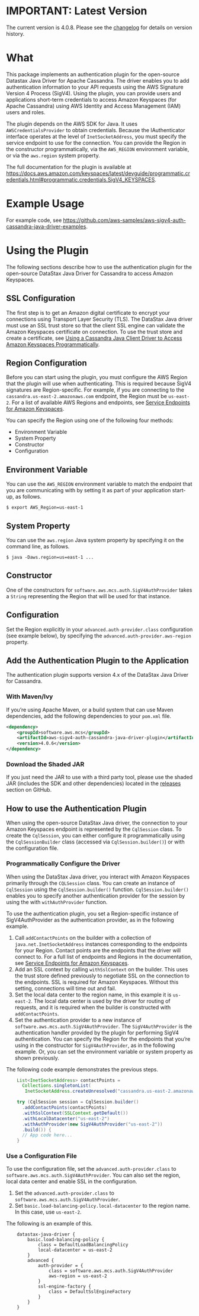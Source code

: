 # IMPORTANT: Latest Version

The current version is 4.0.8. Please see the [changelog](./CHANGELOG.md) for details on version history.

# What

This package implements an authentication plugin for the open-source Datastax Java Driver for Apache Cassandra. The driver enables you to add authentication information to your API requests using the AWS Signature Version 4 Process (SigV4). Using the plugin, you can provide users and applications short-term credentials to access Amazon Keyspaces (for Apache Cassandra) using AWS Identity and Access Management (IAM) users and roles.

The plugin depends on the AWS SDK for Java. It uses `AWSCredentialsProvider` to obtain credentials. Because the IAuthenticator interface operates at the level of `InetSocketAddress`, you must specify the service endpoint to use for the connection.
You can provide the Region in the constructor programmatically, via the `AWS_REGION` environment variable, or via the `aws.region` system property.

The full documentation for the plugin is available at
https://docs.aws.amazon.com/keyspaces/latest/devguide/programmatic.credentials.html#programmatic.credentials.SigV4_KEYSPACES.

# Example Usage

For example code, see https://github.com/aws-samples/aws-sigv4-auth-cassandra-java-driver-examples.

# Using the Plugin

The following sections describe how to use the authentication plugin for the open-source DataStax Java Driver for Cassandra to access Amazon Keyspaces.

## SSL Configuration

The first step is to get an Amazon digital certificate to encrypt your connections using Transport Layer Security (TLS). The DataStax Java driver must use an SSL trust store so that the client SSL engine can validate the Amazon Keyspaces certificate on connection. To use the trust store and create a certificate, see [Using a Cassandra Java Client Driver to Access Amazon Keyspaces Programmatically](https://docs.aws.amazon.com/keyspaces/latest/devguide/programmatic.drivers.html#using_java_driver).

## Region Configuration

Before you can start using the plugin, you must configure the AWS Region that the plugin will use when authenticating. This is required because SigV4 signatures are Region-specific. For example, if you are connecting to the `cassandra.us-east-2.amazonaws.com` endpoint, the Region must be `us-east-2`. For a list of available AWS Regions and endpoints, see [Service Endpoints for Amazon Keyspaces](https://docs.aws.amazon.com/keyspaces/latest/devguide/programmatic.endpoints.html).

You can specify the Region using one of the following four methods:

* Environment Variable
* System Property
* Constructor
* Configuration

## Environment Variable

You can use the `AWS_REGION` environment variable to match the endpoint that you are communicating with by setting it as part of your application start-up, as follows.

``` shell
$ export AWS_Region=us-east-1
```
## System Property

You can use the `aws.region` Java system property by specifying it on the command line, as follows.

``` shell
$ java -Daws.region=us=east-1 ...
```

## Constructor

One of the constructors for `software.aws.mcs.auth.SigV4AuthProvider` takes a `String` representing the Region that will be used for that instance.

## Configuration

Set the Region explicitly in your `advanced.auth-provider.class` configuration (see example below), by specifying the `advanced.auth-provider.aws-region` property.

## Add the Authentication Plugin to the Application

The authentication plugin supports version 4.x of the DataStax Java Driver for Cassandra.

### With Maven/Ivy

If you’re using Apache Maven, or a build system that can use Maven dependencies, add the following dependencies to your `pom.xml` file.

``` xml
<dependency>
    <groupId>software.aws.mcs</groupId>
    <artifactId>aws-sigv4-auth-cassandra-java-driver-plugin</artifactId>
    <version>4.0.6</version>
</dependency>
```

### Download the Shaded JAR

If you just need the JAR to use with a third party tool, please use the shaded JAR (includes the SDK and other
dependencies) located in the [releases](https://github.com/aws/aws-sigv4-auth-cassandra-java-driver-plugin/releases)
section on GitHub.

## How to use the Authentication Plugin

When using the open-source DataStax Java driver, the connection to your Amazon Keyspaces endpoint is represented by the `CqlSession` class. To create the `CqlSession`, you can either configure it programmatically using the `CqlSessionBuilder` class (accessed via `CqlSession.builder()`) or with the configuration file.

### Programmatically Configure the Driver

When using the DataStax Java driver, you interact with Amazon Keyspaces primarily through the `CQLSession` class. You can create an instance of `CqlSession` using the `CqlSession.builder()` function. `CqlSession.builder()` enables you to specify another authentication provider for the session by using the with `withAuthProvider` function.

To use the authentication plugin, you set a Region-specific instance of SigV4AuthProvider as the authentication provider, as in the following example.

1. Call `addContactPoints` on the builder with a collection of `java.net.InetSocketAddress` instances corresponding to the endpoints for your Region. Contact points are the endpoints that the driver will connect to. For a full list of endpoints and Regions in the documentation, see [Service Endpoints for Amazon Keyspaces](https://docs.aws.amazon.com/keyspaces/latest/devguide/programmatic.endpoints.html).
1. Add an SSL context by calling `withSslContext` on the builder. This uses the trust store defined previously to negotiate SSL on the connection to the endpoints. SSL is required for Amazon Keyspaces. Without this setting, connections will time out and fail.
1. Set the local data center to the region name, in this example it is `us-east-2`. The local data center is used by the driver for routing of requests, and it is required when the builder is constructed with `addContactPoints`.
1. Set the authentication provider to a new instance of `software.aws.mcs.auth.SigV4AuthProvider`. The `SigV4AuthProvider` is the authentication handler provided by the plugin for performing SigV4 authentication. You can specify the Region for the endpoints that you’re using in the constructor for `SigV4AuthProvider`, as in the following example. Or, you can set the environment variable or system property as shown previously.

The following code example demonstrates the previous steps.

``` java
    List<InetSocketAddress> contactPoints =
      Collections.singletonList(
       InetSocketAddress.createUnresolved("cassandra.us-east-2.amazonaws.com", 9142));

    try (CqlSession session = CqlSession.builder()
      .addContactPoints(contactPoints)
      .withSslContext(SSLContext.getDefault())
      .withLocalDatacenter("us-east-2")
      .withAuthProvider(new SigV4AuthProvider("us-east-2"))
      .build()) {
      // App code here...
    }
```

### Use a Configuration File

To use the configuration file, set the `advanced.auth-provider.class` to `software.aws.mcs.auth.SigV4AuthProvider`. You can also set the region, local data center and enable SSL in the configuration.

1. Set the `advanced.auth-provider.class` to `software.aws.mcs.auth.SigV4AuthProvider`.
1. Set `basic.load-balancing-policy.local-datacenter` to the region name. In this case, use `us-east-2`.

The following is an example of this.

``` text
    datastax-java-driver {
        basic.load-balancing-policy {
            class = DefaultLoadBalancingPolicy
            local-datacenter = us-east-2
        }
        advanced {
            auth-provider = {
                class = software.aws.mcs.auth.SigV4AuthProvider
                aws-region = us-east-2
            }
            ssl-engine-factory {
                class = DefaultSslEngineFactory
            }
        }
    }
```
